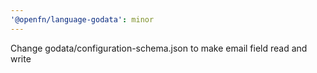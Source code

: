 ```yaml
---
'@openfn/language-godata': minor
---
```


Change godata/configuration-schema.json to make email field read and write
